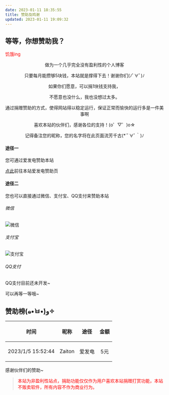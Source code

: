 ```yaml
---
date: 2023-01-11 18:35:55
title: 赞助及鸣谢
updated: 2023-01-11 19:09:32
---
```

## 等等，你想赞助我？

<font color="red">饥饿ing</font>

<p align="center">做为一个几乎完全没有盈利性的个人博客</p>

<p align="center">只要每月能攒够5块钱，本站就是撑得下去！谢谢你们(ﾉﾟ∀ﾟ)ﾉ</p>

<p align="center">如果你们愿意，可以捐1块钱支持我，</p>

<p align="center">不愿意也没什么，我也没想过太多。</p>

<p align="center">通过捐赠赞助的方式，使得网站得以稳定运行，保证正常而愉快的运行多是一件美事啊</p>

<p align="center">喜欢本站的伙伴们，感谢各位的支持！(o゜▽゜)o☆</p>

<p align="center">记得备注您的昵称，您的名字将在此页面流芳千古(*´ﾟ∀ﾟ｀)ﾉ</p>

#### 途径一

您可通过爱发电赞助本站

[点此](https://afdian.net/a/NameFlying)前往本站爱发电赞助页

#### 途径二

您也可以直接通过微信、支付宝、QQ支付来赞助本站

###### 微信

![微信](https://s-sh-4608-picbucket.oss.dogecdn.com/pic/wx.png "微信")

###### 支付宝

![支付宝](https://s-sh-4608-picbucket.oss.dogecdn.com/pic/zfb.jpg "支付宝")

###### QQ支付

QQ支付目前还未开发~

可以再等一等哦~

## 赞助榜(๑•̀ㅂ•́)و✧


| <p align="center">时间<p>              | <p align="center">昵称</p>   | <p align="center">途径</p>   | <p align="center">金额</p> |
| -------------------------------------- | ---------------------------- | ---------------------------- | -------------------------- |
| <p align="center">2023/1/5 15:52:44<p> | <p align="center">Zaiton</p> | <p align="center">爱发电</p> | <p align="center">5元</p>  |

感谢伙伴们的赞助~

> <font color="red"> <font color="red">本站为非盈利性站点，捐助功能仅仅作为用户喜欢本站捐赠打赏功能，本站不贩卖软件，所有内容不作为商业行为。</font>
